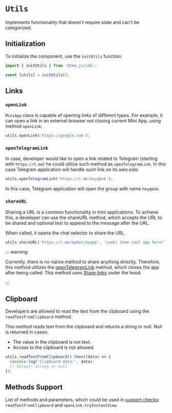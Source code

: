# `Utils`

Implements functionality that doesn't require state and can't be categorized.

## Initialization

To initialize the component, use the `initUtils` function:

```typescript
import { initUtils } from '@tma.js/sdk';

const [utils] = initUtils();  
```

## Links

### `openLink`

`MiniApp` class is capable of opening links of different types. For example, it can open a link
in an external browser not closing current Mini App, using method `openLink`:

```typescript
utils.openLink('https://google.com');
```

### `openTelegramLink`

In case, developer would like to open a link related to Telegram (starting with `https://t.me`) he
could utilize such method as `openTelegramLink`. In this case Telegram application
will handle such link on its own side:

```typescript
utils.openTelegramLink('https://t.me/heyqbnk');
```

In this case, Telegram application will open the group with name `heyqbnk`.

### `shareURL`

Sharing a URL is a common functionality in mini applications. To achieve this, a developer can use
the shareURL method, which accepts the URL to be shared and optional text to append to the message
after the URL.

When called, it opens the chat selector to share the URL.

```ts
utils.shareURL('https://t.me/mybot/myapp', 'Look! Some cool app here!');
```

::: warning

Currently, there is no native method to share anything directly. Therefore, this method utilizes
the [openTelegramLink](#opentelegramlink) method, which closes the app after being called. This
method uses [Share links](https://core.telegram.org/api/links#share-links) under the hood.

:::

## Clipboard

Developers are allowed to read the text from the clipboard using the `readTextFromClipboard`
method.

This method reads text from the clipboard and returns a string or null. Null is returned in cases:

- The value in the clipboard is not text.
- Access to the clipboard is not allowed.

```typescript
utils.readTextFromClipboard().then((data) => {
  console.log('Clipboard data:', data);
  // Output: string or null
});
```

## Methods Support

List of methods and parameters, which could be used
in [support checks](../components#methods-support): `readTextFromClipboard`
and `openLink.tryInstantView`
